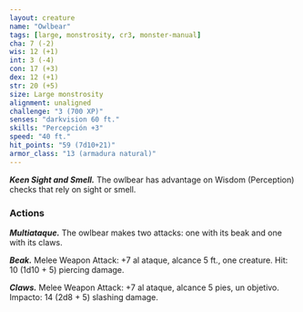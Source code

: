 ```yaml
---
layout: creature
name: "Owlbear"
tags: [large, monstrosity, cr3, monster-manual]
cha: 7 (-2)
wis: 12 (+1)
int: 3 (-4)
con: 17 (+3)
dex: 12 (+1)
str: 20 (+5)
size: Large monstrosity
alignment: unaligned
challenge: "3 (700 XP)"
senses: "darkvision 60 ft."
skills: "Percepción +3"
speed: "40 ft."
hit_points: "59 (7d10+21)"
armor_class: "13 (armadura natural)"
---
```


***Keen Sight and Smell.*** The owlbear has advantage on Wisdom (Perception) checks that rely on sight or smell.

### Actions

***Multiataque.*** The owlbear makes two attacks: one with its beak and one with its claws.

***Beak.*** Melee Weapon Attack: +7 al ataque, alcance 5 ft., one creature. Hit: 10 (1d10 + 5) piercing damage.

***Claws.*** Melee Weapon Attack: +7 al ataque, alcance 5 pies, un objetivo. Impacto: 14 (2d8 + 5) slashing damage.